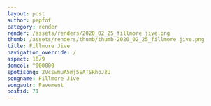 ```yaml
---
layout: post
author: pepfof
category: render
render: /assets/renders/2020_02_25_fillmore jive.png
thumb: /assets/renders/thumb/thumb-2020_02_25_fillmore jive.png
title: Fillmore Jive
navigation_override: /
aspect: 16/9
domcol: ^000000
spotisong: 2VcswmuA5mj5EATSRhoJzU
songname: Fillmore Jive
songautr: Pavement
postid: 71
---
```


<!--USER BEGIN 1-->

<!--USER END 1-->

<!--more-->
<!--USER BEGIN 2-->

<!--USER END 2-->

